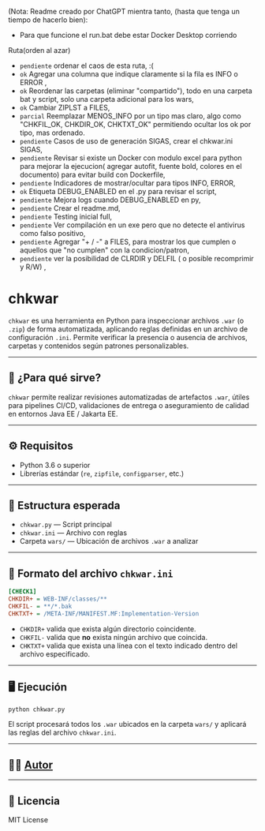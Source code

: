 (Nota: Readme creado por ChatGPT mientra tanto, (hasta que tenga un tiempo de hacerlo bien):

- Para que funcione el run.bat debe estar Docker Desktop corriendo

Ruta(orden al azar)
- `pendiente` ordenar el caos de esta ruta, :(
- `ok` Agregar una columna que indique claramente si la fila es INFO o ERROR , 
- `ok` Reordenar las carpetas (eliminar "compartido"), todo en una carpeta bat y script, solo una carpeta adicional para los wars, 
- `ok` Cambiar ZIPLST a FILES, 
- `parcial` Reemplazar MENOS_INFO por un tipo mas claro, algo como "CHKFIL_OK, CHKDIR_OK, CHKTXT_OK" permitiendo ocultar los ok por tipo, mas ordenado. 
- `pendiente` Casos de uso de generación SIGAS, crear el chkwar.ini SIGAS, 
- `pendiente` Revisar si existe un Docker con modulo excel para python para mejorar la ejecucion( agregar autofit, fuente bold, colores en el documento) para evitar build con Dockerfile, 
- `pendiente` Indicadores de mostrar/ocultar para tipos INFO, ERROR, 
- `ok` Etiqueta DEBUG_ENABLED en el .py para revisar el script, 
- `pendiente` Mejora logs cuando DEBUG_ENABLED en py, 
- `pendiente` Crear el readme.md, 
- `pendiente` Testing inicial full, 
- `pendiente` Ver compilación en un exe pero que no detecte el antivirus como falso positivo, 
- `pendiente` Agregar "+ / -" a FILES, para mostrar los que cumplen o aquellos que "no cumplen" con la condicion/patron,
- `pendiente` ver la posibilidad de CLRDIR y DELFIL ( o posible recomprimir y R/W) , 

# chkwar

`chkwar` es una herramienta en Python para inspeccionar archivos `.war` (o `.zip`) de forma automatizada, aplicando reglas definidas en un archivo de configuración `.ini`. Permite verificar la presencia o ausencia de archivos, carpetas y contenidos según patrones personalizables.

---

## 🚀 ¿Para qué sirve?

`chkwar` permite realizar revisiones automatizadas de artefactos `.war`, útiles para pipelines CI/CD, validaciones de entrega o aseguramiento de calidad en entornos Java EE / Jakarta EE.

---

## ⚙️ Requisitos

- Python 3.6 o superior
- Librerías estándar (`re`, `zipfile`, `configparser`, etc.)

---

## 📁 Estructura esperada

- `chkwar.py` — Script principal
- `chkwar.ini` — Archivo con reglas
- Carpeta `wars/` — Ubicación de archivos `.war` a analizar

---

## 🧩 Formato del archivo `chkwar.ini`

```ini
[CHECK1]
CHKDIR+ = WEB-INF/classes/**
CHKFIL- = **/*.bak
CHKTXT+ = /META-INF/MANIFEST.MF:Implementation-Version
```

- `CHKDIR+` valida que exista algún directorio coincidente.
- `CHKFIL-` valida que **no** exista ningún archivo que coincida.
- `CHKTXT+` valida que exista una línea con el texto indicado dentro del archivo especificado.

---

## 🖥️ Ejecución

```bash
python chkwar.py
```

El script procesará todos los `.war` ubicados en la carpeta `wars/` y aplicará las reglas del archivo `chkwar.ini`.

---


## 🧑‍💻 [Autor](https://github.com/moralek)

---

## 🪪 Licencia

MIT License
